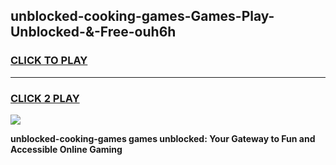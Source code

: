 
## unblocked-cooking-games-Games-Play-Unblocked-&-Free-ouh6h
<h3>
<a href="https://premium76.site?title=unblocked-cooking-games&ref=24A">CLICK TO PLAY</a></h3>
<hr>

<h3>
<a href="https://premium76.site?title=unblocked-cooking-games&ref=24A">CLICK 2 PLAY</a>
  
</h3>

<a href="https://premium76.site?title=unblocked-cooking-games&ref=24A"><img src="https://clearcache.store/games.png"></a>


**unblocked-cooking-games games unblocked: Your Gateway to Fun and Accessible Online Gaming**
